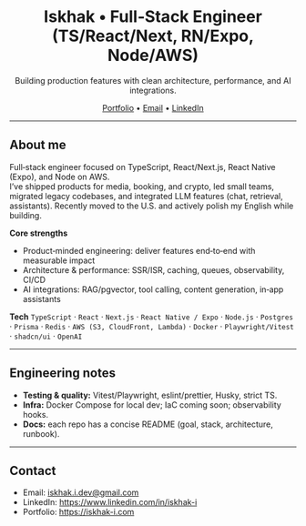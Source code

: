 <!-- Profile README: wkkkis/wkkkis -->

<h1 align="center">Iskhak • Full‑Stack Engineer (TS/React/Next, RN/Expo, Node/AWS)</h1>
<p align="center">
Building production features with clean architecture, performance, and AI integrations.
</p>

<p align="center">
  <a href="https://iskhak-i.com">Portfolio</a> •
  <a href="mailto:iskhak.i.dev@gmail.com">Email</a> •
  <a href="https://www.linkedin.com/in/iskhak-i">LinkedIn</a>
</p>

---

## About me
Full‑stack engineer focused on TypeScript, React/Next.js, React Native (Expo), and Node on AWS.  
I’ve shipped products for media, booking, and crypto, led small teams, migrated legacy codebases, and integrated LLM features (chat, retrieval, assistants). Recently moved to the U.S. and actively polish my English while building.

**Core strengths**
- Product‑minded engineering: deliver features end‑to‑end with measurable impact
- Architecture & performance: SSR/ISR, caching, queues, observability, CI/CD
- AI integrations: RAG/pgvector, tool calling, content generation, in‑app assistants

**Tech**
`TypeScript` · `React` · `Next.js` · `React Native / Expo` · `Node.js` · `Postgres` · `Prisma` · `Redis` · `AWS (S3, CloudFront, Lambda)` · `Docker` · `Playwright/Vitest` · `shadcn/ui` · `OpenAI`

---

## Engineering notes
- **Testing & quality:** Vitest/Playwright, eslint/prettier, Husky, strict TS.
- **Infra:** Docker Compose for local dev; IaC coming soon; observability hooks.
- **Docs:** each repo has a concise README (goal, stack, architecture, runbook).

---

## Contact
- Email: iskhak.i.dev@gmail.com  
- LinkedIn: https://www.linkedin.com/in/iskhak-i  
- Portfolio: https://iskhak-i.com

